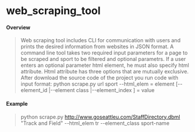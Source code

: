 # web_scraping_tool

#### Overview

> Web scraping tool includes CLI for communication with users and prints the desired information from websites in JSON format.
A command line tool takes two required input parameters for a page to be scraped and sport to be filtered and optional parametrs. If a user enters an optional  parameter html element, he must also specify html attribute. Html attribute has three options that are mutually exclusive. After download the source code of the project you run code with input format: 
python scrape.py url sport --html_elem = element [--element_id |--element class |--element_index ] = value 

#### Example

> python scrape.py http://www.goseattleu.com/StaffDirectory.dbml "Track and Field" --html_elem tr --element_class sport-name
